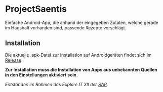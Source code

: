 # ProjectSaentis
Einfache Android-App, die anhand der eingegeben Zutaten, welche gerade im Haushalt vorhanden sind, passende Rezepte vorschlägt.



## Installation

Die aktuelle .apk-Datei zur Installation auf Androidgeräten findet sich im [Release](https://github.com/maxap/ExploreIT/releases).

**Zur Installation muss die Installation von Apps aus unbekannten Quellen in den Einstellungen aktiviert sein.**




_Entstanden im Rahmen des Explore IT XII der [SAP](http://go.sap.com/germany/index.html)._
